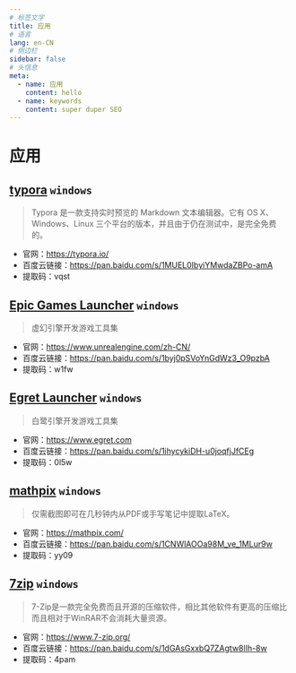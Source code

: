 ```yaml
---
# 标签文字
title: 应用
# 语言
lang: en-CN
# 侧边栏
sidebar: false
# 头信息
meta:
  - name: 应用 
    content: hello
  - name: keywords
    content: super duper SEO
---
```


# 应用

## [typora](/code/mathpix/) `windows`
> Typora 是一款支持实时预览的 Markdown 文本编辑器。它有 OS X、Windows、Linux 三个平台的版本，并且由于仍在测试中，是完全免费的。
- 官网：https://typora.io/
- 百度云链接：https://pan.baidu.com/s/1MUEL0IbyiYMwdaZBPo-amA 
- 提取码：vqst 

## [Epic Games Launcher](/code/mathpix/) `windows`
> 虚幻引擎开发游戏工具集
- 官网：https://www.unrealengine.com/zh-CN/
- 百度云链接：https://pan.baidu.com/s/1byj0pSVoYnGdWz3_O9pzbA 
- 提取码：w1fw

## [Egret Launcher](/code/mathpix/) `windows`
> 白鹭引擎开发游戏工具集
- 官网：https://www.egret.com
- 百度云链接：https://pan.baidu.com/s/1ihycykiDH-u0joqfjJfCEg 
- 提取码：0l5w

## [mathpix](/code/mathpix/) `windows`
> 仅需截图即可在几秒钟内从PDF或手写笔记中提取LaTeX。
- 官网：https://mathpix.com/
- 百度云链接：https://pan.baidu.com/s/1CNWlAOOa98M_ve_1MLur9w
- 提取码：yy09

## [7zip](/code/7zip/) `windows`
> 7-Zip是一款完全免费而且开源的压缩软件，相比其他软件有更高的压缩比而且相对于WinRAR不会消耗大量资源。
- 官网：https://www.7-zip.org/
- 百度云链接：https://pan.baidu.com/s/1dGAsGxxbQ7ZAgtw8lIh-8w 
- 提取码：4pam